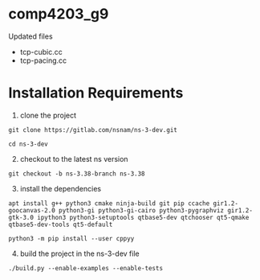 # comp4203_g9
Updated files 
  - tcp-cubic.cc
  - tcp-pacing.cc

# Installation Requirements
1. clone the project
```
git clone https://gitlab.com/nsnam/ns-3-dev.git
```
```
cd ns-3-dev
```
2. checkout to the latest ns version
```
git checkout -b ns-3.38-branch ns-3.38
```

3. install the dependencies
```
apt install g++ python3 cmake ninja-build git pip ccache gir1.2-goocanvas-2.0 python3-gi python3-gi-cairo python3-pygraphviz gir1.2-gtk-3.0 ipython3 python3-setuptools qtbase5-dev qtchooser qt5-qmake qtbase5-dev-tools qt5-default
```
```
python3 -m pip install --user cppyy
```

4. build the project in the ns-3-dev file
```
./build.py --enable-examples --enable-tests
```
